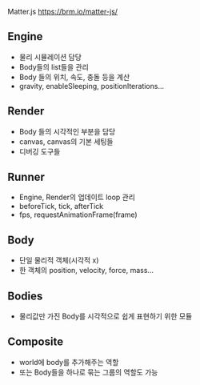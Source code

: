Matter.js https://brm.io/matter-js/

## Engine

- 물리 시뮬레이션 담당
- Body들의 list들을 관리
- Body 들의 위치, 속도, 충돌 등을 계산
- gravity, enableSleeping, positionIterations...

## Render

- Body 들의 시각적인 부분을 담당
- canvas, canvas의 기본 세팅들
- 디버깅 도구들

## Runner

- Engine, Render의 업데이트 loop 관리
- beforeTick, tick, afterTick
- fps, requestAnimationFrame(frame)

## Body

- 단일 물리적 객체(시각적 x)
- 한 객체의 position, velocity, force, mass...

## Bodies

- 물리값만 가진 Body를 시각적으로 쉽게 표현하기 위한 모듈

## Composite

- world에 body를 추가해주는 역할
- 또는 Body들을 하나로 묶는 그룹의 역할도 가능
